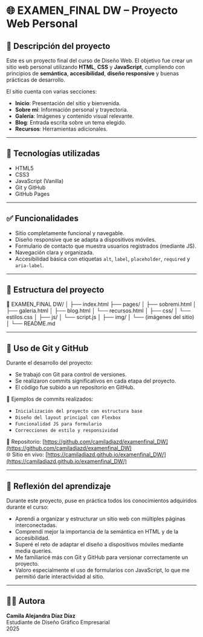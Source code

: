 # 🌐 EXAMEN_FINAL DW – Proyecto Web Personal

## 🧠 Descripción del proyecto

Este es un proyecto final del curso de Diseño Web. El objetivo fue crear un sitio web personal utilizando **HTML**, **CSS** y **JavaScript**, cumpliendo con principios de **semántica**, **accesibilidad**, **diseño responsive** y buenas prácticas de desarrollo.

El sitio cuenta con varias secciones:
- **Inicio**: Presentación del sitio y bienvenida.
- **Sobre mí**: Información personal y trayectoria.
- **Galería**: Imágenes y contenido visual relevante.
- **Blog**: Entrada escrita sobre un tema elegido.
- **Recursos**: Herramientas adicionales.

---

## 🚀 Tecnologías utilizadas

- HTML5  
- CSS3  
- JavaScript (Vanilla)  
- Git y GitHub  
- GitHub Pages  

---

## ✅ Funcionalidades

- Sitio completamente funcional y navegable.
- Diseño responsive que se adapta a dispositivos móviles.
- Formulario de contacto que muestra usuarios registrados (mediante JS).
- Navegación clara y organizada.
- Accesibilidad básica con etiquetas `alt`, `label`, `placeholder`, `required` y `aria-label`.

---

## 📂 Estructura del proyecto
📁 EXAMEN_FINAL DW/
│
├── index.html
├── pages/
│ ├── sobremi.html
│ ├── galeria.html
│ ├── blog.html
│ └── recursos.html
│
├── css/
│ └── estilos.css
│
├── js/
│ └── script.js
│
├── img/
│ └── (imágenes del sitio)
│
└── README.md

---

## 🔄 Uso de Git y GitHub

Durante el desarrollo del proyecto:
- Se trabajó con Git para control de versiones.
- Se realizaron commits significativos en cada etapa del proyecto.
- El código fue subido a un repositorio en GitHub.

📌 Ejemplos de commits realizados:
- `Inicialización del proyecto con estructura base`
- `Diseño del layout principal con Flexbox`
- `Funcionalidad JS para formulario`
- `Correcciones de estilo y responsividad`

🔗 Repositorio: [https://github.com/camiladiazd/examenfinal_DW](https://github.com/camiladiazd/examenfinal_DW)  
🌐 Sitio en vivo: [https://camiladiazd.github.io/examenfinal_DW/](https://camiladiazd.github.io/examenfinal_DW/)

---

## 💭 Reflexión del aprendizaje

Durante este proyecto, puse en práctica todos los conocimientos adquiridos durante el curso:

- Aprendí a organizar y estructurar un sitio web con múltiples páginas interconectadas.
- Comprendí mejor la importancia de la semántica en HTML y de la accesibilidad.
- Superé el reto de adaptar el diseño a dispositivos móviles mediante media queries.
- Me familiaricé más con Git y GitHub para versionar correctamente un proyecto.
- Valoro especialmente el uso de formularios con JavaScript, lo que me permitió darle interactividad al sitio.

---

## 🧑‍💻 Autora

**Camila Alejandra Díaz Díaz**  
Estudiante de Diseño Gráfico Empresarial  
2025
